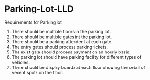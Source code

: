 # Parking-Lot-LLD

Requirements for Parking lot
1. There should be multiple floors in the parking lot.
2. There should be multiple gates int the parking lot.
3. There should be a parking attendent at each gate.
4. The entry gates should process parking tickets.
5. The exist gate should process payment on an hourly basis.
6. The parking lot should have parking facility for different types of vehicles.
7. There should be display boards at each floor showing the detail of vecent spots on the floor.
